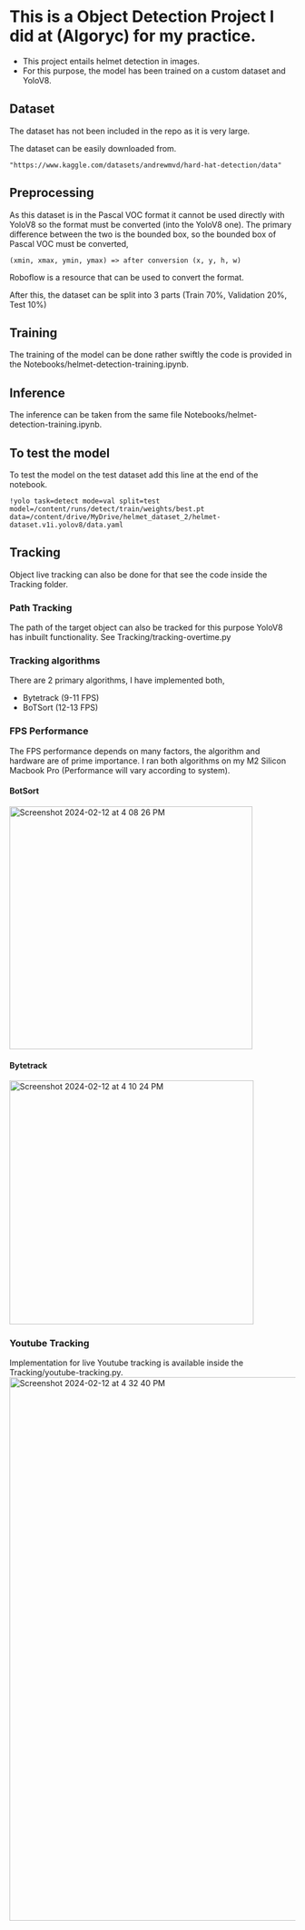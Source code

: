 # This is a Object Detection Project I did at (Algoryc) for my practice.

- This project entails helmet detection in images.
- For this purpose, the model has been trained on a custom dataset and YoloV8.

## Dataset

The dataset has not been included in the repo as it is very large. 

The dataset can be easily downloaded from.

```
"https://www.kaggle.com/datasets/andrewmvd/hard-hat-detection/data"
```
## Preprocessing
As this dataset is in the Pascal VOC format it cannot be used directly with YoloV8 so the format must be converted (into the YoloV8 one).
The primary difference between the two is the bounded box, so the bounded box of Pascal VOC must be converted, 
```
(xmin, xmax, ymin, ymax) => after conversion (x, y, h, w)
```
Roboflow is a resource that can be used to convert the format.

After this, the dataset can be split into 3 parts (Train 70%, Validation 20%, Test 10%)

## Training
The training of the model can be done rather swiftly the code is provided in the Notebooks/helmet-detection-training.ipynb.

## Inference
The inference can be taken from the same file Notebooks/helmet-detection-training.ipynb.

## To test the model
To test the model on the test dataset add this line at the end of the notebook.
```
!yolo task=detect mode=val split=test model=/content/runs/detect/train/weights/best.pt data=/content/drive/MyDrive/helmet_dataset_2/helmet-dataset.v1i.yolov8/data.yaml
```

## Tracking
Object live tracking can also be done for that see the code inside the Tracking folder.

### Path Tracking
The path of the target object can also be tracked for this purpose YoloV8 has inbuilt functionality. See Tracking/tracking-overtime.py

### Tracking algorithms
There are 2 primary algorithms, I have implemented both,
- Bytetrack (9-11 FPS)
- BoTSort (12-13 FPS)

### FPS Performance
The FPS performance depends on many factors, the algorithm and hardware are of prime importance. I ran both algorithms on my M2 Silicon Macbook Pro (Performance will vary according to system).
#### BotSort
<img width="428" alt="Screenshot 2024-02-12 at 4 08 26 PM" src="https://github.com/saada865/helmet-detection-yoloV8/assets/80025562/b341b41a-cd76-4033-8e80-165639da1893">

#### Bytetrack
<img width="430" alt="Screenshot 2024-02-12 at 4 10 24 PM" src="https://github.com/saada865/helmet-detection-yoloV8/assets/80025562/f1adc4be-0064-4cd5-953b-f313aebda0f9">

### Youtube Tracking 
Implementation for live Youtube tracking is available inside the Tracking/youtube-tracking.py.
<img width="958" alt="Screenshot 2024-02-12 at 4 32 40 PM" src="https://github.com/saada865/helmet-detection-yoloV8/assets/80025562/4146cd34-8e2c-4631-bd99-8a93fbaef60b">


